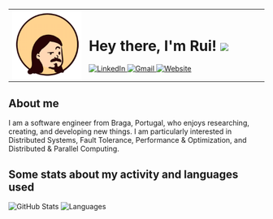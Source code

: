 <table border="0" cellspacing="0" >
  <tr>
    <td width="30%">
      <img align="left" width="200px" src="https://raw.githubusercontent.com/priest110/priest110/main/mini_avatar.png" alt="Avatar"/>
    </td>
    <td>
      <h1>Hey there, I'm Rui! <img src="https://media.giphy.com/media/hvRJCLFzcasrR4ia7z/giphy.gif" width="28"></h1>
      <a href="https://www.linkedin.com/in/ruinbcoliveira/">
  <img alt="LinkedIn" src="https://img.shields.io/badge/LinkedIn-0077B5?style=for-the-badge&logo=linkedin&logoColor=white&style=round-square"/>
</a>
<a href="mailto:rui.nbc.oliveira@gmail.com">
  <img alt="Gmail" src="https://img.shields.io/badge/Gmail-D14836?style=for-the-badge&logo=gmail&logoColor=whit&style=round-squaree"/>
</a>
<a href="https://priest110.github.io/">
  <img alt="Website" src="https://img.shields.io/badge/website-000000?style=for-the-badge&logo=About.me&logoColor=white&style=round-square"/>
</a>
    </td>
  </tr>
</table>

## About me

I am a software engineer from Braga, Portugal, who enjoys researching, creating, and developing new things. I am particularly interested in Distributed Systems, Fault Tolerance, Performance & Optimization, and Distributed & Parallel Computing. 


## Some stats about my activity and languages used</h2>

<img alt="GitHub Stats" src="https://github-readme-stats.vercel.app/api?username=priest110&show_icons=true&theme=react&include_all_commits=true&count_private=true&hide_border=true" />

<img style="height: 195px !important"  alt="Languages" src="https://github-readme-stats.vercel.app/api/top-langs/?username=priest110&layout=compact&theme=react" />
